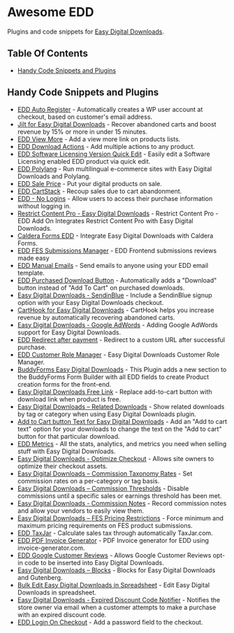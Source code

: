 # Awesome EDD
Plugins and code snippets for [Easy Digital Downloads](https://easydigitaldownloads.com/).

## Table Of Contents
* [Handy Code Snippets and Plugins](#handy-code-snippets-and-plugins)

## Handy Code Snippets and Plugins
* [EDD Auto Register](https://wordpress.org/plugins/edd-auto-register/) - Automatically creates a WP user account at checkout, based on customer's email address.
* [Jilt for Easy Digital Downloads](https://wordpress.org/plugins/jilt-for-edd/) - Recover abandoned carts and boost revenue by 15% or more in under 15 minutes.
* [EDD View More](https://wordpress.org/plugins/edd-view-more/) - Add a view more link on products lists.
* [EDD Download Actions](https://wordpress.org/plugins/edd-download-actions/) - Add multiple actions to any product.
* [EDD Software Licensing Version Quick Edit](https://wordpress.org/plugins/edd-software-licensing-version-quick-edit/) - Easily edit a Software Licensing enabled EDD product via quick edit.
* [EDD Polylang](https://github.com/grappler/edd-polylang/) - Run multilingual e-commerce sites with Easy Digital Downloads and Polylang.
* [EDD Sale Price](https://wordpress.org/plugins/edd-sale-price/) - Put your digital products on sale.
* [EDD CartStack](https://github.com/FacetWP/edd-cartstack) - Recoup sales due to cart abandonment.
* [EDD - No Logins](https://github.com/FacetWP/edd-no-logins) - Allow users to access their purchase information without logging in.
* [Restrict Content Pro - Easy Digital Downloads](https://wordpress.org/plugins/restrict-content-pro-edd-add-on/) - Restrict Content Pro - EDD Add On Integrates Restrict Content Pro with Easy Digital Downloads.
* [Caldera Forms EDD](https://wordpress.org/plugins/caldera-forms-edd/) - Integrate Easy Digital Downloads with Caldera Forms.
* [EDD FES Submissions Manager](https://wordpress.org/plugins/edd-fes-submissions-manager/) - EDD Frontend submissions reviews made easy
* [EDD Manual Emails](https://wordpress.org/plugins/edd-manual-emails/) - Send emails to anyone using your EDD email template.
* [EDD Purchased Download Button](https://wordpress.org/plugins/edd-purchased-download-button/) - Automatically adds a "Download" button instead of "Add To Cart" on purchased downloads.
* [Easy Digital Downloads - SendinBlue](https://wordpress.org/plugins/easy-digital-downloads-sendinblue/) - Include a SendinBlue signup option with your Easy Digital Downloads checkout.
* [CartHook for Easy Digital Downloads](https://wordpress.org/plugins/carthook-for-easy-digital-downloads/) - CartHook helps you increase revenue by automatically recovering abandoned carts.
* [Easy Digital Downloads - Google AdWords](https://wordpress.org/plugins/edd-google-adwords/) - Adding Google AdWords support for Easy Digital Downloads.
* [EDD Redirect after payment](https://wordpress.org/plugins/edd-simple-after-payment-redirect/) - Redirect to a custom URL after successful purchase.
* [EDD Customer Role Manager](https://wordpress.org/plugins/edd-simple-after-payment-redirect/) - Easy Digital Downloads Customer Role Manager.
* [BuddyForms Easy Digital Downloads](https://github.com/BuddyForms/BuddyForms-Easy-Digital-Downloads) - This Plugin adds a new section to the BuddyForms Form Builder with all EDD fields to create Product creation forms for the front-end.
* [Easy Digital Downloads Free Link](https://github.com/BuddyForms/BuddyForms-Easy-Digital-Downloads) - Replace add-to-cart button with download link when product is free.
* [Easy Digital Downloads – Related Downloads](https://wordpress.org/plugins/easy-digital-downloads-related-downloads/) - Show related downloads by tag or category when using Easy Digital Downloads plugin.
* [Add to Cart button Text for Easy Digital Downloads](https://wordpress.org/plugins/edd-add-to-cart-text/) - Add an "Add to cart text" option for your downloads to change the text on the "Add to cart" button for that particular download.
* [EDD Metrics](https://github.com/scottopolis/edd-metrics) - All the stats, analytics, and metrics you need when selling stuff with Easy Digital Downloads.
* [Easy Digital Downloads - Optimize Checkout](https://github.com/cklosowski/edd-checkout-optimizer) - Allows site owners to optimize their checkout assets.
* [Easy Digital Downloads – Commission Taxonomy Rates](https://wordpress.org/plugins/edd-commission-taxonomy-rates/) - Set commission rates on a per-category or tag basis.
* [Easy Digital Downloads – Commission Thresholds](https://wordpress.org/plugins/edd-commission-thresholds/) - Disable commissions until a specific sales or earnings threshold has been met.
* [Easy Digital Downloads - Commission Notes](https://github.com/davidsherlock/edd-commission-notes) - Record commission notes and allow your vendors to easily view them.
* [Easy Digital Downloads – FES Pricing Restrictions](https://wordpress.org/plugins/edd-fes-pricing-restrictions/) - Force minimum and maximum pricing requirements on FES product submissions.
* [EDD TaxJar](https://wordpress.org/plugins/edd-taxjar/) - Calculate sales tax through automatically TaxJar.com.
* [EDD PDF Invoice Generator](https://wordpress.org/plugins/edd-invoiced/) - PDF Invoice generator for EDD using invoice-generator.com.
* [EDD Google Customer Reviews](https://wordpress.org/plugins/edd-google-customer-reviews/) - Allows Google Customer Reviews opt-in code to be inserted into Easy Digital Downloads.
* [Easy Digital Downloads – Blocks](https://wordpress.org/plugins/edd-blocks/) - Blocks for Easy Digital Downloads and Gutenberg.
* [Bulk Edit Easy Digital Downloads in Spreadsheet](https://wordpress.org/plugins/wp-sheet-editor-edd-downloads/) - Edit Easy Digital Downloads in spreadsheet.
* [Easy Digital Downloads - Expired Discount Code Notifier](https://github.com/elearningplugins/edd-invalid-discount-code-notifier) - Notifies the store owner via email when a customer attempts to make a purchase with an expired discount code.
* [EDD Login On Checkout](https://ironikus.com/downloads/edd-login-on-checkout/) - Add a password field to the checkout.
